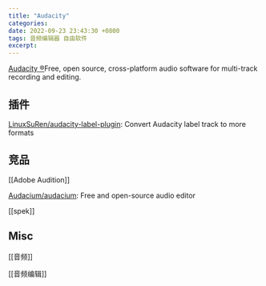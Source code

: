 ```yaml
---
title: "Audacity"
categories: 
date: 2022-09-23 23:43:30 +0800
tags: 音频编辑器 自由软件
excerpt: 
---
```



[Audacity ®](https://www.audacityteam.org/)Free, open source, cross-platform audio software for multi-track recording and editing.

## 插件

[LinuxSuRen/audacity-label-plugin](https://github.com/LinuxSuRen/audacity-label-plugin): Convert Audacity label track to more formats



## 竞品

[[Adobe Audition]]

[Audacium/audacium](https://github.com/Audacium/audacium): Free and open-source audio editor

[[spek]]

## Misc

[[音频]]

[[音频编辑]]



